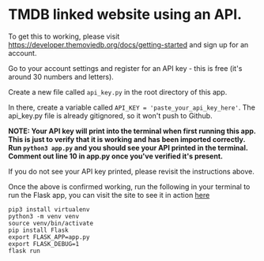 # TMDB linked website using an API.

To get this to working, please visit https://developer.themoviedb.org/docs/getting-started and sign up for an account.

Go to your account settings and register for an API key - this is free (it's around 30 numbers and letters).

Create a new file called ```api_key.py``` in the root directory of this app. 

In there, create a variable called ```API_KEY = 'paste_your_api_key_here'```. The api_key.py file is already gitignored, so it won't push to Github.

**NOTE: Your API key will print into the terminal when first running this app. This is just to verify that it is working and has been imported correctly. Run ```python3 app.py``` and you should see your API printed in the terminal.
Comment out line 10 in app.py once you've verified it's present.**

If you do not see your API key printed, please revisit the instructions above.

Once the above is confirmed working, run the following in your terminal to run the Flask app, you can visit the site to see it in action [here](http://127.0.0.1:5000/)

```
pip3 install virtualenv
python3 -m venv venv
source venv/bin/activate
pip install Flask
export FLASK_APP=app.py
export FLASK_DEBUG=1
flask run
```

